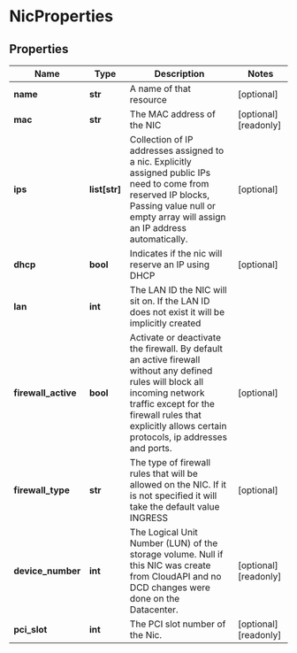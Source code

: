 # NicProperties

## Properties
| Name | Type | Description | Notes |
| ------------ | ------------- | ------------- | ------------- |
| **name** | **str** | A name of that resource | [optional]  |
| **mac** | **str** | The MAC address of the NIC | [optional] [readonly]  |
| **ips** | **list[str]** | Collection of IP addresses assigned to a nic. Explicitly assigned public IPs need to come from reserved IP blocks, Passing value null or empty array will assign an IP address automatically. | [optional]  |
| **dhcp** | **bool** | Indicates if the nic will reserve an IP using DHCP | [optional]  |
| **lan** | **int** | The LAN ID the NIC will sit on. If the LAN ID does not exist it will be implicitly created |  |
| **firewall_active** | **bool** | Activate or deactivate the firewall. By default an active firewall without any defined rules will block all incoming network traffic except for the firewall rules that explicitly allows certain protocols, ip addresses and ports. | [optional]  |
| **firewall_type** | **str** | The type of firewall rules that will be allowed on the NIC. If it is not specified it will take the default value INGRESS | [optional]  |
| **device_number** | **int** | The Logical Unit Number (LUN) of the storage volume. Null if this NIC was create from CloudAPI and no DCD changes were done on the Datacenter. | [optional] [readonly]  |
| **pci_slot** | **int** | The PCI slot number of the Nic. | [optional] [readonly]  |



